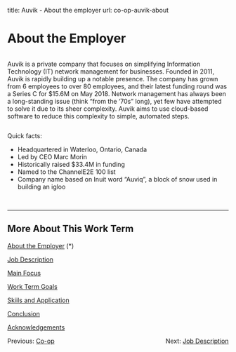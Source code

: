 title: Auvik - About the employer
url: co-op-auvik-about

<h1 class="u-lead center">About the Employer</h1>

<img class="left-aligned" src="{{ url_for('static', filename='images/auvik_logo.png') }}" alt="">

Auvik is a private company that focuses on simplifying Information Technology (IT) network management for businesses. Founded in 2011, Auvik is rapidly building up a notable presence. The company has grown from 6 employees to over 80 employees, and their latest funding round was a Series C for $15.6M on May 2018. Network management has always been a long-standing issue (think “from the ‘70s” long), yet few have attempted to solve it due to its sheer complexity. Auvik aims to use cloud-based software to reduce this complexity to simple, automated steps.

<img class="right-aligned" src="{{ url_for('static', filename='images/auvik_mascot.png') }}" alt="">

Quick facts:

 * Headquartered in Waterloo, Ontario, Canada
 * Led by CEO Marc Morin
 * Historically raised $33.4M in funding
 * Named to the ChannelE2E 100 list
 * Company name based on Inuit word “Auviq”, a block of snow used in building an igloo

<br>
<hr>

<h2 class="u-sublead">More About This Work Term</h2>

[About the Employer](https://thtran.com/co-op/auvik-about/) (\*)

[Job Description](https://thtran.com/co-op/auvik-job-description/)

[Main Focus](https://thtran.com/co-op/auvik-main-focus/)

[Work Term Goals](https://thtran.com/co-op/auvik-work-term-goals/)

[Skiils and Application](https://thtran.com/co-op/auvik-skills-and-application/)

[Conclusion](https://thtran.com/co-op/auvik-conclusion/)

[Acknowledgements](https://thtran.com/co-op/auvik-acknowledgements/)

<div style="float: left;">
Previous: <a href="{{ site_url}}/co-op/">Co-op</a>
</div>

<div style="float: right;">
Next: <a href="{{ site_url}}/co-op/auvik-job-description/">Job Description</a>
</div>
